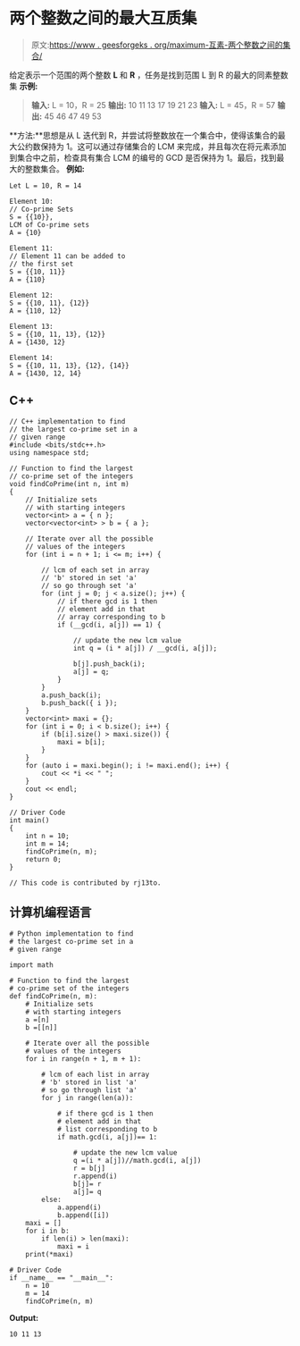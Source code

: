 # 两个整数之间的最大互质集

> 原文:[https://www . geesforgeks . org/maximum-互素-两个整数之间的集合/](https://www.geeksforgeeks.org/largest-coprime-set-between-two-integers/)

给定表示一个范围的两个整数 **L** 和 **R** ，任务是找到范围 L 到 R 的最大的同素整数集
**示例:**

> **输入:** L = 10，R = 25
> **输出:** 10 11 13 17 19 21 23
> **输入:** L = 45，R = 57
> **输出:** 45 46 47 49 53

**方法:**思想是从 L 迭代到 R，并尝试将整数放在一个集合中，使得该集合的最大公约数保持为 1。这可以通过存储集合的 LCM 来完成，并且每次在将元素添加到集合中之前，检查具有集合 LCM 的编号的 GCD 是否保持为 1。最后，找到最大的整数集合。
**例如:**

```
Let L = 10, R = 14

Element 10:
// Co-prime Sets 
S = {{10}},
LCM of Co-prime sets
A = {10}

Element 11:
// Element 11 can be added to
// the first set
S = {{10, 11}}
A = {110}

Element 12:
S = {{10, 11}, {12}}
A = {110, 12}

Element 13:
S = {{10, 11, 13}, {12}}
A = {1430, 12}

Element 14:
S = {{10, 11, 13}, {12}, {14}}
A = {1430, 12, 14}
```

## C++

```
// C++ implementation to find
// the largest co-prime set in a
// given range
#include <bits/stdc++.h>
using namespace std;

// Function to find the largest
// co-prime set of the integers
void findCoPrime(int n, int m)
{
    // Initialize sets
    // with starting integers
    vector<int> a = { n };
    vector<vector<int> > b = { a };

    // Iterate over all the possible
    // values of the integers
    for (int i = n + 1; i <= m; i++) {

        // lcm of each set in array
        // 'b' stored in set 'a'
        // so go through set 'a'
        for (int j = 0; j < a.size(); j++) {
            // if there gcd is 1 then
            // element add in that
            // array corresponding to b
            if (__gcd(i, a[j]) == 1) {

                // update the new lcm value
                int q = (i * a[j]) / __gcd(i, a[j]);

                b[j].push_back(i);
                a[j] = q;
            }
        }
        a.push_back(i);
        b.push_back({ i });
    }
    vector<int> maxi = {};
    for (int i = 0; i < b.size(); i++) {
        if (b[i].size() > maxi.size()) {
            maxi = b[i];
        }
    }
    for (auto i = maxi.begin(); i != maxi.end(); i++) {
        cout << *i << " ";
    }
    cout << endl;
}

// Driver Code
int main()
{
    int n = 10;
    int m = 14;
    findCoPrime(n, m);
    return 0;
}

// This code is contributed by rj13to.
```

## 计算机编程语言

```
# Python implementation to find
# the largest co-prime set in a
# given range

import math

# Function to find the largest
# co-prime set of the integers
def findCoPrime(n, m):
    # Initialize sets
    # with starting integers
    a =[n]
    b =[[n]]

    # Iterate over all the possible
    # values of the integers
    for i in range(n + 1, m + 1):

        # lcm of each list in array
        # 'b' stored in list 'a'
        # so go through list 'a'
        for j in range(len(a)):

            # if there gcd is 1 then
            # element add in that
            # list corresponding to b
            if math.gcd(i, a[j])== 1:

                # update the new lcm value
                q =(i * a[j])//math.gcd(i, a[j])
                r = b[j]
                r.append(i)
                b[j]= r
                a[j]= q
        else:
            a.append(i)
            b.append([i])
    maxi = []
    for i in b:
        if len(i) > len(maxi):
            maxi = i
    print(*maxi)

# Driver Code
if __name__ == "__main__":
    n = 10
    m = 14
    findCoPrime(n, m)
```

**Output:** 

```
10 11 13
```